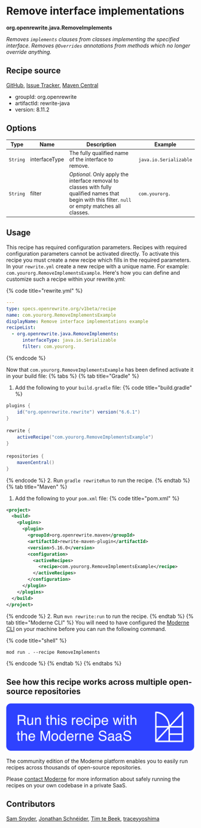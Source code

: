 # Remove interface implementations

**org.openrewrite.java.RemoveImplements**

_Removes `implements` clauses from classes implementing the specified interface. Removes `@Overrides` annotations from methods which no longer override anything._

## Recipe source

[GitHub](https://github.com/openrewrite/rewrite/blob/main/rewrite-java/src/main/java/org/openrewrite/java/RemoveImplements.java), [Issue Tracker](https://github.com/openrewrite/rewrite/issues), [Maven Central](https://central.sonatype.com/artifact/org.openrewrite/rewrite-java/8.11.2/jar)

* groupId: org.openrewrite
* artifactId: rewrite-java
* version: 8.11.2

## Options

| Type | Name | Description | Example |
| -- | -- | -- | -- |
| `String` | interfaceType | The fully qualified name of the interface to remove. | `java.io.Serializable` |
| `String` | filter | *Optional*. Only apply the interface removal to classes with fully qualified names that begin with this filter. `null` or empty matches all classes. | `com.yourorg.` |


## Usage

This recipe has required configuration parameters. Recipes with required configuration parameters cannot be activated directly. To activate this recipe you must create a new recipe which fills in the required parameters. In your `rewrite.yml` create a new recipe with a unique name. For example: `com.yourorg.RemoveImplementsExample`.
Here's how you can define and customize such a recipe within your rewrite.yml:

{% code title="rewrite.yml" %}
```yaml
---
type: specs.openrewrite.org/v1beta/recipe
name: com.yourorg.RemoveImplementsExample
displayName: Remove interface implementations example
recipeList:
  - org.openrewrite.java.RemoveImplements:
      interfaceType: java.io.Serializable
      filter: com.yourorg.
```
{% endcode %}

Now that `com.yourorg.RemoveImplementsExample` has been defined activate it in your build file:
{% tabs %}
{% tab title="Gradle" %}
1. Add the following to your `build.gradle` file:
{% code title="build.gradle" %}
```groovy
plugins {
    id("org.openrewrite.rewrite") version("6.6.1")
}

rewrite {
    activeRecipe("com.yourorg.RemoveImplementsExample")
}

repositories {
    mavenCentral()
}
```
{% endcode %}
2. Run `gradle rewriteRun` to run the recipe.
{% endtab %}
{% tab title="Maven" %}
1. Add the following to your `pom.xml` file:
{% code title="pom.xml" %}
```xml
<project>
  <build>
    <plugins>
      <plugin>
        <groupId>org.openrewrite.maven</groupId>
        <artifactId>rewrite-maven-plugin</artifactId>
        <version>5.16.0</version>
        <configuration>
          <activeRecipes>
            <recipe>com.yourorg.RemoveImplementsExample</recipe>
          </activeRecipes>
        </configuration>
      </plugin>
    </plugins>
  </build>
</project>
```
{% endcode %}
2. Run `mvn rewrite:run` to run the recipe.
{% endtab %}
{% tab title="Moderne CLI" %}
You will need to have configured the [Moderne CLI](https://docs.moderne.io/moderne-cli/cli-intro) on your machine before you can run the following command.

{% code title="shell" %}
```shell
mod run . --recipe RemoveImplements
```
{% endcode %}
{% endtab %}
{% endtabs %}

## See how this recipe works across multiple open-source repositories

[![Moderne Link Image](/.gitbook/assets/ModerneRecipeButton.png)](https://app.moderne.io/recipes/org.openrewrite.java.RemoveImplements)

The community edition of the Moderne platform enables you to easily run recipes across thousands of open-source repositories.

Please [contact Moderne](https://moderne.io/product) for more information about safely running the recipes on your own codebase in a private SaaS.

## Contributors
[Sam Snyder](mailto:sam@moderne.io), [Jonathan Schnéider](mailto:jkschneider@gmail.com), [Tim te Beek](mailto:tim@moderne.io), [traceyyoshima](mailto:tracey.yoshima@gmail.com)
